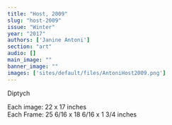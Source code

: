 ```yaml
---
title: "Host, 2009"
slug: "host-2009"
issue: "Winter"
year: "2017"
authors: ['Janine Antoni']
section: "art"
audio: []
main_image: ""
banner_image: ""
images: ['sites/default/files/AntoniHost2009.png']
---
```

Diptych

 Each image: 22 x 17 inches  
Each Frame: 25 6/16 x 18 6/16 x 1 3/4 inches

